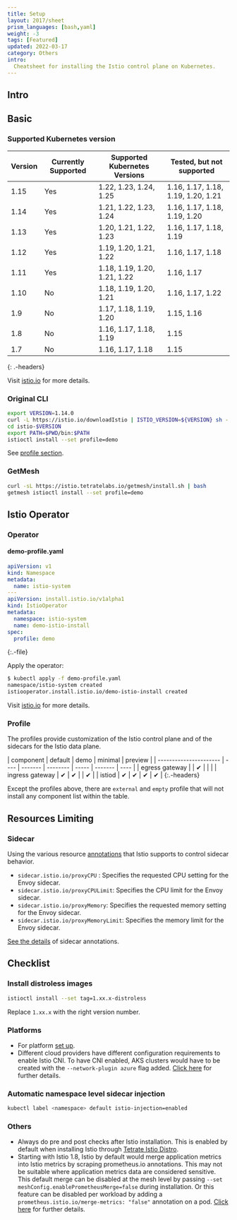 ```yaml
---
title: Setup
layout: 2017/sheet
prism_languages: [bash,yaml]
weight: -3
tags: [Featured]
updated: 2022-03-17
category: Others
intro:
  Cheatsheet for installing the Istio control plane on Kubernetes.
---
```


## Intro

## Basic

### Supported Kubernetes version

| Version | Currently Supported | Supported Kubernetes Versions | Tested, but not supported    |
| ------- | ------------------- | ----------------------------- | ---------------------------- |
| 1.15	  | Yes                 | 1.22, 1.23, 1.24, 1.25 | 1.16, 1.17, 1.18, 1.19, 1.20, 1.21 |
| 1.14	  | Yes                 | 1.21, 1.22, 1.23, 1.24        | 1.16, 1.17, 1.18, 1.19, 1.20 |
| 1.13    | Yes                 | 1.20, 1.21, 1.22, 1.23        | 1.16, 1.17, 1.18, 1.19       |
| 1.12    | Yes                 | 1.19, 1.20, 1.21, 1.22        | 1.16, 1.17, 1.18             |
| 1.11    | Yes                 | 1.18, 1.19, 1.20, 1.21, 1.22  | 1.16, 1.17                   |
| 1.10    | No                  | 1.18, 1.19, 1.20, 1.21        | 1.16, 1.17, 1.22             |
| 1.9     | No                  | 1.17, 1.18, 1.19, 1.20        | 1.15, 1.16                   |
| 1.8     | No                  | 1.16, 1.17, 1.18, 1.19        | 1.15                         |
| 1.7     | No                  | 1.16, 1.17, 1.18              | 1.15                         |
{: .-headers}

Visit [istio.io](https://istio.io/latest/docs/releases/supported-releases/#support-status-of-istio-releases) for more details.

### Original CLI

```bash
export VERSION=1.14.0
curl -L https://istio.io/downloadIstio | ISTIO_VERSION=${VERSION} sh -
cd istio-$VERSION
export PATH=$PWD/bin:$PATH
istioctl install --set profile=demo
```

See [profile section](#profile).

### GetMesh

```bash
curl -sL https://istio.tetratelabs.io/getmesh/install.sh | bash
getmesh istioctl install --set profile=demo
```

## Istio Operator

### Operator

#### demo-profile.yaml

```yaml
apiVersion: v1
kind: Namespace
metadata:
  name: istio-system
---
apiVersion: install.istio.io/v1alpha1
kind: IstioOperator
metadata:
  namespace: istio-system
  name: demo-istio-install
spec:
  profile: demo
```

{:.-file}

Apply the operator:

```bash
$ kubectl apply -f demo-profile.yaml  
namespace/istio-system created
istiooperator.install.istio.io/demo-istio-install created
```

Visit [istio.io](https://istio.io/latest/docs/reference/config/istio.operator.v1alpha1/) for more details.

### Profile

The profiles provide customization of the Istio control plane and of the sidecars for the Istio data plane.

| component | default                | demo | minimal | preview |
| ---------------------- | ---- | ------- | -------- | ----- | ------- | ---- |
| egress gateway  |      | ✔       |             |      |
| ingress gateway | ✔    | ✔       |          | ✔    |
| istiod               | ✔    | ✔       | ✔             | ✔    |
{:.-headers}

Except the profiles above, there are `external` and `empty` profile that will not install any component list within the table.

## Resources Limiting

### Sidecar

Using the various resource [annotations](https://kubernetes.io/docs/concepts/overview/working-with-objects/annotations/) that Istio supports to control sidecar behavior.

- `sidecar.istio.io/proxyCPU` : Specifies the requested CPU setting for the Envoy sidecar.
- `sidecar.istio.io/proxyCPULimit`: Specifies the CPU limit for the Envoy sidecar.
- `sidecar.istio.io/proxyMemory`: Specifies the requested memory setting for the Envoy sidecar.
- `sidecar.istio.io/proxyMemoryLimit`:  Specifies the memory limit for the Envoy sidecar.

[See the details](https://istio.io/latest/docs/reference/config/annotations/) of sidecar annotations.

## Checklist

### Install distroless images

```bash
istioctl install --set tag=1.xx.x-distroless
```

Replace `1.xx.x` with the right version number.

### Platforms

- For platform [set up](https://istio.io/latest/docs/setup/platform-setup/).
- Different cloud providers have different configuration requirements to enable Istio CNI. To have CNI enabled, AKS clusters would have to be created with the `--network-plugin azure` flag added. [Click here](https://istio.io/latest/docs/setup/additional-setup/cni/#hosted-kubernetes-settings) for further details.

### Automatic namespace level sidecar injection

```bash
kubectl label <namespace> default istio-injection=enabled
```

### Others

- Always do pre and post checks after Istio installation. This is enabled by default when installing Istio through [Tetrate Istio Distro](https://docs.tetrate.io/download/).
- Starting with Istio 1.8, Istio by default would merge application metrics into Istio metrics by scraping prometheus.io annotations. This may not be suitable where application metrics data are considered sensitive. This default merge can be disabled at the mesh level by passing `--set meshConfig.enablePrometheusMerge=false` during installation. Or this feature can be disabled per workload by adding a `prometheus.istio.io/merge-metrics: "false"` annotation on a pod. [Click here](https://istio.io/latest/docs/ops/integrations/prometheus/) for further details.
